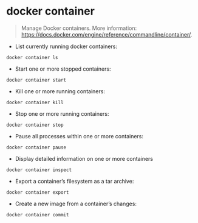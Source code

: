 # docker container

> Manage Docker containers.
> More information: <https://docs.docker.com/engine/reference/commandline/container/>.

- List currently running docker containers:

`docker container ls`

- Start one or more stopped containers:

`docker container start`

- Kill one or more running containers:

`docker container kill`

- Stop one or more running containers:

`docker container stop`

- Pause all processes within one or more containers:

`docker container pause`

- Display detailed information on one or more containers

`docker container inspect`

- Export a container’s filesystem as a tar archive:

`docker container export`

- Create a new image from a container’s changes:

`docker container commit`
